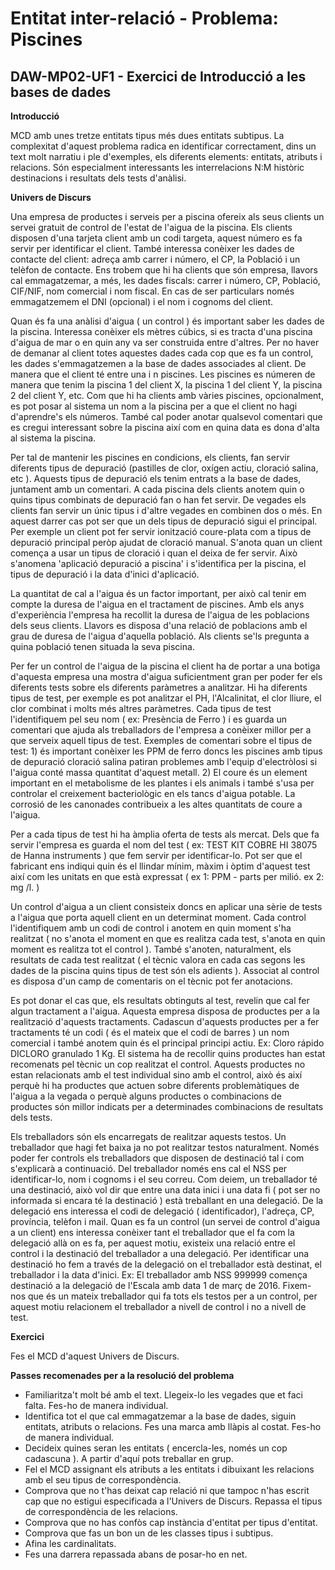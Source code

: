 # Entitat inter-relació - Problema: Piscines
## DAW-MP02-UF1 - Exercici de Introducció a les bases de dades
**Introducció**

MCD amb unes tretze entitats tipus més dues entitats subtipus. La complexitat d'aquest problema radica en identificar correctament, dins un text molt narratiu i ple d'exemples, els diferents elements: entitats, atributs i relacions. Són especialment interessants les interrelacions N:M històric destinacions i resultats dels tests d'anàlisi.

**Univers de Discurs**

Una empresa de productes i serveis per a piscina ofereix als seus clients un servei gratuit de control de l'estat de l'aigua de la piscina. Els clients disposen d'una tarjeta client amb un codi targeta, aquest número es fa servir per identificar el client. També interessa conèixer les dades de contacte del client: adreça amb carrer i número, el CP, la Població i un telèfon de contacte. Ens trobem que hi ha clients que són empresa, llavors cal emmagatzemar, a més, les dades fiscals: carrer i número, CP, Població, CIF/NIF, nom comercial i nom fiscal. En cas de ser particulars només emmagatzemem el DNI (opcional) i el nom i cognoms del client.

Quan és fa una anàlisi d'aigua ( un control ) és important saber les dades de la piscina. Interessa conèixer els mètres cúbics, si es tracta d'una piscina d'aigua de mar o en quin any va ser construida entre d'altres. Per no haver de demanar al client totes aquestes dades cada cop que es fa un control, les dades s'emmagatzemen a la base de dades associades al client. De manera que el client té entre una i n piscines. Les piscines es númeren de manera que tenim la piscina 1 del client X, la piscina 1 del client Y, la piscina 2 del client Y, etc. Com que hi ha clients amb vàries piscines, opcionalment, es pot posar al sistema un nom a la piscina per a que el client no hagi d'aprendre's els números. També cal poder anotar qualsevol comentari que es cregui interessant sobre la piscina així com en quina data es dona d'alta al sistema la piscina.

Per tal de mantenir les piscines en condicions, els clients, fan servir diferents tipus de depuració (pastilles de clor, oxígen actiu, cloració salina, etc ). Aquests tipus de depuració els tenim entrats a la base de dades, juntament amb un comentari. A cada piscina dels clients anotem quin o quins tipus combinats de depuració fan o han fet servir. De vegades els clients fan servir un únic tipus i d'altre vegades en combinen dos o més. En aquest darrer cas pot ser que un dels tipus de depuració sigui el principal. Per exemple un client pot fer servir ionització coure-plata com a tipus de depuració principal peròp ajudat de cloració manual. S'anota quan un client comença a usar un tipus de cloració i quan el deixa de fer servir. Això s'anomena 'aplicació depuració a piscina' i s'identifica per la piscina, el tipus de depuració i la data d'inici d'aplicació.

La quantitat de cal a l'aigua és un factor important, per això cal tenir em compte la duresa de l'aigua en el tractament de piscines. Amb els anys d'experiència l'empresa ha recollit la duresa de l'aigua de les poblacions dels seus clients. Llavors es disposa d'una relació de poblacions amb el grau de duresa de l'aigua d'aquella població. Als clients se'ls pregunta a quina població tenen situada la seva piscina.

Per fer un control de l'aigua de la piscina el client ha de portar a una botiga d'aquesta empresa una mostra d'aigua suficientment gran per poder fer els diferents tests sobre els diferents paràmetres a analitzar. Hi ha diferents tipus de test, per exemple es pot analitzar el PH, l'Alcalinitat, el clor lliure, el clor combinat i molts més altres paràmetres. Cada tipus de test l'identifiquem pel seu nom ( ex: Presència de Ferro ) i es guarda un comentari que ajuda als treballadors de l'empresa a conèixer millor per a que serveix aquell tipus de test. Exemples de comentari sobre el tipus de test: 1) és important conèixer les PPM de ferro doncs les piscines amb tipus de depuració cloració salina patiran problemes amb l'equip d'electròlosi si l'aigua conté massa quantitat d'aquest metall. 2) El coure és un element important en el metabolisme de les plantes i els animals i també s'usa per controlar el creixement bacteriològic en els tancs d'aigua potable. La corrosió de les canonades contribueix a les altes quantitats de coure a l'aigua. 

Per a cada tipus de test hi ha àmplia oferta de tests als mercat. Dels que fa servir l'empresa es guarda el nom del test ( ex: TEST KIT COBRE HI 38075 de Hanna instruments ) que fem servir per identificar-lo. Pot ser que el fabricant ens indiqui quin és el llindar mínim, màxim i òptim d'aquest test així com les unitats en que està expressat ( ex 1: PPM - parts per milió. ex 2: mg /l. )

Un control d'aigua a un client consisteix doncs en aplicar una sèrie de tests a l'aigua que porta aquell client en un determinat moment. Cada control l'identifiquem amb un codi de control i anotem en quin moment s'ha realitzat ( no s'anota el moment en que es realitza cada test, s'anota en quin moment es realitza tot el control ). També s'anoten, naturalment, els resultats de cada test realitzat ( el tècnic valora en cada cas segons les dades de la piscina quins tipus de test són els adients ). Associat al control es disposa d'un camp de comentaris on el tècnic pot fer anotacions.

Es pot donar el cas que, els resultats obtinguts al test, revelin que cal fer algun tractament a l'aigua. Aquesta empresa disposa de productes per a la realització d'aquests tractaments. Cadascun d'aquests productes per a fer tractaments té un codi ( és el mateix que el codi de barres ) un nom comercial i també anotem quin  és el principal principi actiu. Ex: Cloro rápido DICLORO granulado 1 Kg. El sistema ha de recollir quins productes han estat recomenats pel tècnic un cop realitzat el control. Aquests productes no estan relacionats amb el test individual sino amb el control, això és així perquè hi ha productes que actuen sobre diferents problemàtiques de l'aigua a la vegada o perquè alguns productes o combinacions de productes són millor indicats per a determinades combinacions de resultats dels tests.

Els treballadors són els encarregats de realitzar aquests testos. Un treballador que hagi fet baixa ja no pot realitzar testos naturalment. Només poder fer controls els treballadors que disposen de destinació tal i com s'explicarà a continuació. Del treballador només ens cal el NSS per identificar-lo, nom i cognoms i el seu correu. Com deiem, un treballador té una destinació, això vol dir que entre una data inici i una data fi ( pot ser no informada si encara té la destinació ) està treballant en una delegació. De la delegació ens interessa el codi de delegació ( identificador), l'adreça, CP, província, telèfon i mail. Quan es fa un control (un servei de control d'aigua a un client) ens interessa conèixer tant el treballador que el fa com la delegació allà on es fa, per aquest motiu, existeix una relació entre el control i la destinació del treballador a una delegació. Per identificar una destinació ho fem a través de la delegació on el treballador està destinat, el treballador i la data d'inici. Ex: El treballador amb NSS 999999 comença destinació a la delegació de l'Escala amb data 1 de març de 2016. Fixem-nos que és un mateix treballador qui fa tots els testos per a un control, per aquest motiu relacionem el treballador a nivell de control i no a nivell de test.

**Exercici**

Fes el MCD d'aquest Univers de Discurs.

**Passes recomenades per a la resolució del problema**

* Familiaritza't molt bé amb el text. Llegeix-lo les vegades que et faci falta. Fes-ho de manera individual.
* Identifica tot el que cal emmagatzemar a la base de dades, siguin entitats, atributs o relacions. Fes una marca amb llàpis al costat. Fes-ho de manera individual.
* Decideix quines seran les entitats ( encercla-les, només un cop cadascuna ). A partir d'aquí pots treballar en grup.
* Fel el MCD assignant els atributs a les entitats i dibuixant les relacions amb el seu tipus de correspondència.
* Comprova que no t'has deixat cap relació ni que tampoc n'has escrit cap que no estigui especificada a l'Univers de Discurs. Repassa el tipus de correspondència de les relacions.
* Comprova que no has confòs cap instància d'entitat per tipus d'entitat.
* Comprova que fas un bon un de les classes tipus i subtipus.
* Afina les cardinalitats.
* Fes una darrera repassada abans de posar-ho en net.


